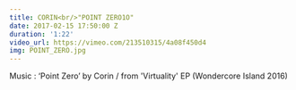 ```yaml
---
title: CORIN<br/>"POINT ZERO1O"
date: 2017-02-15 17:50:00 Z
duration: '1:22'
video_url: https://vimeo.com/213510315/4a08f450d4
img: POINT_ZERO.jpg
---
```


Music : ‘Point Zero’ by Corin / from 'Virtuality' EP (Wondercore Island 2016)
<BR>
  <BR><BR>
